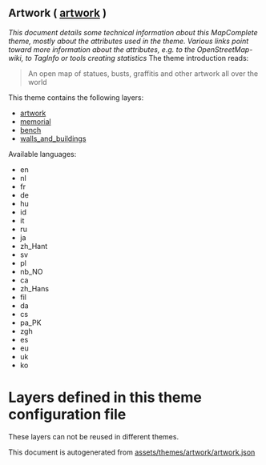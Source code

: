 [//]: # (WARNING: this file is automatically generated. Please find the sources at the bottom and edit those sources)

## Artwork ( [artwork](https://mapcomplete.org/artwork) )
_This document details some technical information about this MapComplete theme, mostly about the attributes used in the theme. Various links point toward more information about the attributes, e.g. to the OpenStreetMap-wiki, to TagInfo or tools creating statistics_
The theme introduction reads:

> An open map of statues, busts, graffitis and other artwork all over the world

This theme contains the following layers:

 - [artwork](../Layers/artwork.md)
 - [memorial](../Layers/memorial.md)
 - [bench](../Layers/bench.md)
 - [walls_and_buildings](../Layers/walls_and_buildings.md)

Available languages:

 - en
 - nl
 - fr
 - de
 - hu
 - id
 - it
 - ru
 - ja
 - zh_Hant
 - sv
 - pl
 - nb_NO
 - ca
 - zh_Hans
 - fil
 - da
 - cs
 - pa_PK
 - zgh
 - es
 - eu
 - uk
 - ko

# Layers defined in this theme configuration file
These layers can not be reused in different themes.


This document is autogenerated from [assets/themes/artwork/artwork.json](https://github.com/pietervdvn/MapComplete/blob/develop/assets/themes/artwork/artwork.json)
